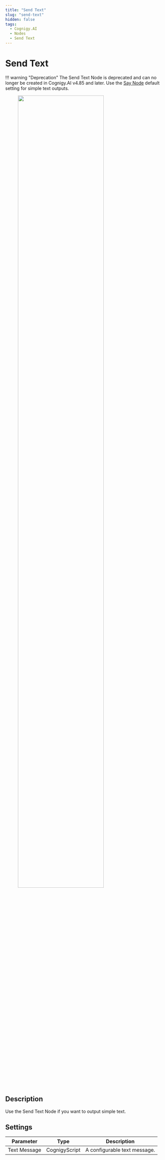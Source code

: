 ```yaml
---
title: "Send Text" 
slug: "send-text" 
hidden: false 
tags:
  - Cognigy.AI
  - Nodes
  - Send Text
---
```


# Send Text

!!! warning "Deprecation"
    The Send Text Node is deprecated and can no longer be created in Cognigy.AI v4.85 and later. Use the [Say Node](say.md) default setting for simple text outputs.

<figure>
  <img class="image-center" src="../../../../../_assets/ai/build/node-reference/message/send-text.png" width="80%" />
</figure>

## Description


Use the Send Text Node if you want to output simple text. 

## Settings

| Parameter    | Type          | Description                  |
|--------------|---------------|------------------------------|
| Text Message | CognigyScript | A configurable text message. |



